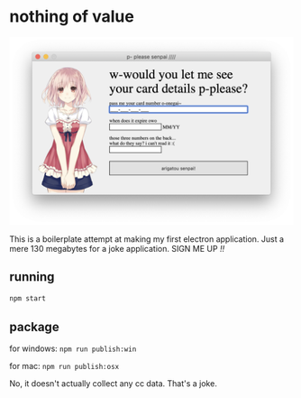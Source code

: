 # nothing of value

![Screenshot](screenshot.png)

This is a boilerplate attempt at making my first electron application. Just a mere 130 megabytes for a joke application. SIGN ME UP *!!*


## running

```bash
npm start
```


## package

for windows: `npm run publish:win`

for mac: `npm run publish:osx`


No, it doesn't actually collect any cc data. That's a joke.
